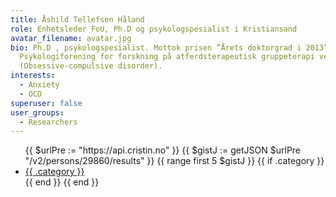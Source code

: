 ```yaml
---
title: Åshild Tellefsen Håland
role: Enhetsleder FoU, Ph.D og psykologspesialist i Kristiansand
avatar_filename: avatar.jpg
bio: Ph.D , psykologspesialist. Mottok prisen ”Årets doktorgrad i 2013” av Norsk
  Psykologiforening for forskning på atferdsterapeutisk gruppeterapi ved OCD
  (Obsessive-compulsive disorder).
interests:
  - Anxiety
  - OCD
superuser: false
user_groups:
  - Researchers
---
```


<ul>
  {{ $urlPre := "https://api.cristin.no" }}
  {{ $gistJ := getJSON $urlPre "/v2/persons/29860/results" }}
  {{ range first 5 $gistJ }}
    {{ if .category }}
      <li><a href="{{ .html_url }}" target="_blank">{{ .category }}</a></li>
    {{ end }}
  {{ end }}
</ul>
